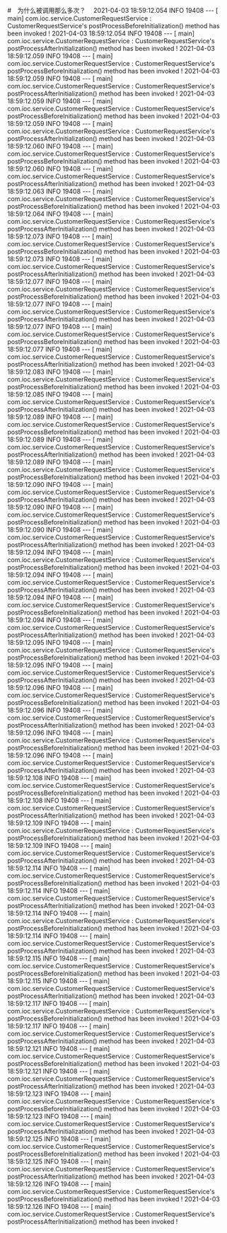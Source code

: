 
 #　为什么被调用那么多次？　
2021-04-03 18:59:12.054  INFO 19408 --- [           main] com.ioc.service.CustomerRequestService   : CustomerRequestService's postProcessBeforeInitialization() method has been invoked !
2021-04-03 18:59:12.054  INFO 19408 --- [           main] com.ioc.service.CustomerRequestService   : CustomerRequestService's postProcessAfterInitialization() method has been invoked !
2021-04-03 18:59:12.059  INFO 19408 --- [           main] com.ioc.service.CustomerRequestService   : CustomerRequestService's postProcessBeforeInitialization() method has been invoked !
2021-04-03 18:59:12.059  INFO 19408 --- [           main] com.ioc.service.CustomerRequestService   : CustomerRequestService's postProcessAfterInitialization() method has been invoked !
2021-04-03 18:59:12.059  INFO 19408 --- [           main] com.ioc.service.CustomerRequestService   : CustomerRequestService's postProcessBeforeInitialization() method has been invoked !
2021-04-03 18:59:12.059  INFO 19408 --- [           main] com.ioc.service.CustomerRequestService   : CustomerRequestService's postProcessAfterInitialization() method has been invoked !
2021-04-03 18:59:12.060  INFO 19408 --- [           main] com.ioc.service.CustomerRequestService   : CustomerRequestService's postProcessBeforeInitialization() method has been invoked !
2021-04-03 18:59:12.060  INFO 19408 --- [           main] com.ioc.service.CustomerRequestService   : CustomerRequestService's postProcessAfterInitialization() method has been invoked !
2021-04-03 18:59:12.063  INFO 19408 --- [           main] com.ioc.service.CustomerRequestService   : CustomerRequestService's postProcessBeforeInitialization() method has been invoked !
2021-04-03 18:59:12.064  INFO 19408 --- [           main] com.ioc.service.CustomerRequestService   : CustomerRequestService's postProcessAfterInitialization() method has been invoked !
2021-04-03 18:59:12.073  INFO 19408 --- [           main] com.ioc.service.CustomerRequestService   : CustomerRequestService's postProcessBeforeInitialization() method has been invoked !
2021-04-03 18:59:12.073  INFO 19408 --- [           main] com.ioc.service.CustomerRequestService   : CustomerRequestService's postProcessAfterInitialization() method has been invoked !
2021-04-03 18:59:12.077  INFO 19408 --- [           main] com.ioc.service.CustomerRequestService   : CustomerRequestService's postProcessBeforeInitialization() method has been invoked !
2021-04-03 18:59:12.077  INFO 19408 --- [           main] com.ioc.service.CustomerRequestService   : CustomerRequestService's postProcessAfterInitialization() method has been invoked !
2021-04-03 18:59:12.077  INFO 19408 --- [           main] com.ioc.service.CustomerRequestService   : CustomerRequestService's postProcessBeforeInitialization() method has been invoked !
2021-04-03 18:59:12.077  INFO 19408 --- [           main] com.ioc.service.CustomerRequestService   : CustomerRequestService's postProcessAfterInitialization() method has been invoked !
2021-04-03 18:59:12.083  INFO 19408 --- [           main] com.ioc.service.CustomerRequestService   : CustomerRequestService's postProcessBeforeInitialization() method has been invoked !
2021-04-03 18:59:12.085  INFO 19408 --- [           main] com.ioc.service.CustomerRequestService   : CustomerRequestService's postProcessAfterInitialization() method has been invoked !
2021-04-03 18:59:12.089  INFO 19408 --- [           main] com.ioc.service.CustomerRequestService   : CustomerRequestService's postProcessBeforeInitialization() method has been invoked !
2021-04-03 18:59:12.089  INFO 19408 --- [           main] com.ioc.service.CustomerRequestService   : CustomerRequestService's postProcessAfterInitialization() method has been invoked !
2021-04-03 18:59:12.089  INFO 19408 --- [           main] com.ioc.service.CustomerRequestService   : CustomerRequestService's postProcessBeforeInitialization() method has been invoked !
2021-04-03 18:59:12.090  INFO 19408 --- [           main] com.ioc.service.CustomerRequestService   : CustomerRequestService's postProcessAfterInitialization() method has been invoked !
2021-04-03 18:59:12.090  INFO 19408 --- [           main] com.ioc.service.CustomerRequestService   : CustomerRequestService's postProcessBeforeInitialization() method has been invoked !
2021-04-03 18:59:12.090  INFO 19408 --- [           main] com.ioc.service.CustomerRequestService   : CustomerRequestService's postProcessAfterInitialization() method has been invoked !
2021-04-03 18:59:12.094  INFO 19408 --- [           main] com.ioc.service.CustomerRequestService   : CustomerRequestService's postProcessBeforeInitialization() method has been invoked !
2021-04-03 18:59:12.094  INFO 19408 --- [           main] com.ioc.service.CustomerRequestService   : CustomerRequestService's postProcessAfterInitialization() method has been invoked !
2021-04-03 18:59:12.094  INFO 19408 --- [           main] com.ioc.service.CustomerRequestService   : CustomerRequestService's postProcessBeforeInitialization() method has been invoked !
2021-04-03 18:59:12.094  INFO 19408 --- [           main] com.ioc.service.CustomerRequestService   : CustomerRequestService's postProcessAfterInitialization() method has been invoked !
2021-04-03 18:59:12.095  INFO 19408 --- [           main] com.ioc.service.CustomerRequestService   : CustomerRequestService's postProcessBeforeInitialization() method has been invoked !
2021-04-03 18:59:12.095  INFO 19408 --- [           main] com.ioc.service.CustomerRequestService   : CustomerRequestService's postProcessAfterInitialization() method has been invoked !
2021-04-03 18:59:12.096  INFO 19408 --- [           main] com.ioc.service.CustomerRequestService   : CustomerRequestService's postProcessBeforeInitialization() method has been invoked !
2021-04-03 18:59:12.096  INFO 19408 --- [           main] com.ioc.service.CustomerRequestService   : CustomerRequestService's postProcessAfterInitialization() method has been invoked !
2021-04-03 18:59:12.096  INFO 19408 --- [           main] com.ioc.service.CustomerRequestService   : CustomerRequestService's postProcessBeforeInitialization() method has been invoked !
2021-04-03 18:59:12.096  INFO 19408 --- [           main] com.ioc.service.CustomerRequestService   : CustomerRequestService's postProcessAfterInitialization() method has been invoked !
2021-04-03 18:59:12.108  INFO 19408 --- [           main] com.ioc.service.CustomerRequestService   : CustomerRequestService's postProcessBeforeInitialization() method has been invoked !
2021-04-03 18:59:12.108  INFO 19408 --- [           main] com.ioc.service.CustomerRequestService   : CustomerRequestService's postProcessAfterInitialization() method has been invoked !
2021-04-03 18:59:12.109  INFO 19408 --- [           main] com.ioc.service.CustomerRequestService   : CustomerRequestService's postProcessBeforeInitialization() method has been invoked !
2021-04-03 18:59:12.109  INFO 19408 --- [           main] com.ioc.service.CustomerRequestService   : CustomerRequestService's postProcessAfterInitialization() method has been invoked !
2021-04-03 18:59:12.114  INFO 19408 --- [           main] com.ioc.service.CustomerRequestService   : CustomerRequestService's postProcessBeforeInitialization() method has been invoked !
2021-04-03 18:59:12.114  INFO 19408 --- [           main] com.ioc.service.CustomerRequestService   : CustomerRequestService's postProcessAfterInitialization() method has been invoked !
2021-04-03 18:59:12.114  INFO 19408 --- [           main] com.ioc.service.CustomerRequestService   : CustomerRequestService's postProcessBeforeInitialization() method has been invoked !
2021-04-03 18:59:12.114  INFO 19408 --- [           main] com.ioc.service.CustomerRequestService   : CustomerRequestService's postProcessAfterInitialization() method has been invoked !
2021-04-03 18:59:12.115  INFO 19408 --- [           main] com.ioc.service.CustomerRequestService   : CustomerRequestService's postProcessBeforeInitialization() method has been invoked !
2021-04-03 18:59:12.115  INFO 19408 --- [           main] com.ioc.service.CustomerRequestService   : CustomerRequestService's postProcessAfterInitialization() method has been invoked !
2021-04-03 18:59:12.117  INFO 19408 --- [           main] com.ioc.service.CustomerRequestService   : CustomerRequestService's postProcessBeforeInitialization() method has been invoked !
2021-04-03 18:59:12.117  INFO 19408 --- [           main] com.ioc.service.CustomerRequestService   : CustomerRequestService's postProcessAfterInitialization() method has been invoked !
2021-04-03 18:59:12.121  INFO 19408 --- [           main] com.ioc.service.CustomerRequestService   : CustomerRequestService's postProcessBeforeInitialization() method has been invoked !
2021-04-03 18:59:12.121  INFO 19408 --- [           main] com.ioc.service.CustomerRequestService   : CustomerRequestService's postProcessAfterInitialization() method has been invoked !
2021-04-03 18:59:12.123  INFO 19408 --- [           main] com.ioc.service.CustomerRequestService   : CustomerRequestService's postProcessBeforeInitialization() method has been invoked !
2021-04-03 18:59:12.123  INFO 19408 --- [           main] com.ioc.service.CustomerRequestService   : CustomerRequestService's postProcessAfterInitialization() method has been invoked !
2021-04-03 18:59:12.125  INFO 19408 --- [           main] com.ioc.service.CustomerRequestService   : CustomerRequestService's postProcessBeforeInitialization() method has been invoked !
2021-04-03 18:59:12.125  INFO 19408 --- [           main] com.ioc.service.CustomerRequestService   : CustomerRequestService's postProcessAfterInitialization() method has been invoked !
2021-04-03 18:59:12.126  INFO 19408 --- [           main] com.ioc.service.CustomerRequestService   : CustomerRequestService's postProcessBeforeInitialization() method has been invoked !
2021-04-03 18:59:12.126  INFO 19408 --- [           main] com.ioc.service.CustomerRequestService   : CustomerRequestService's postProcessAfterInitialization() method has been invoked !
